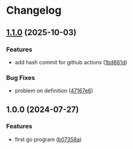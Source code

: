 # Changelog

## [1.1.0](https://github.com/antrema/github_actions-001-003/compare/v1.0.0...v1.1.0) (2025-10-03)


### Features

* add hash commit for github actions ([1bd861d](https://github.com/antrema/github_actions-001-003/commit/1bd861d86ada305506e82a5375fc0a1ee8cc018d))


### Bug Fixes

* problem on definition ([47167e6](https://github.com/antrema/github_actions-001-003/commit/47167e6796805dbcde5231e932264fffa3e7ab63))

## 1.0.0 (2024-07-27)


### Features

* first go program ([b07358a](https://github.com/antrema/github_actions-001-003/commit/b07358ac5bb2bbef91d24abba66f00a03ba307ed))
